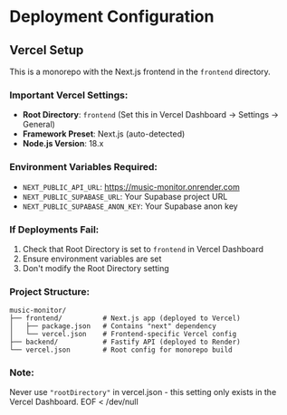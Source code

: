 # Deployment Configuration

## Vercel Setup

This is a monorepo with the Next.js frontend in the `frontend` directory.

### Important Vercel Settings:
- **Root Directory**: `frontend` (Set this in Vercel Dashboard → Settings → General)
- **Framework Preset**: Next.js (auto-detected)
- **Node.js Version**: 18.x

### Environment Variables Required:
- `NEXT_PUBLIC_API_URL`: https://music-monitor.onrender.com
- `NEXT_PUBLIC_SUPABASE_URL`: Your Supabase project URL
- `NEXT_PUBLIC_SUPABASE_ANON_KEY`: Your Supabase anon key

### If Deployments Fail:
1. Check that Root Directory is set to `frontend` in Vercel Dashboard
2. Ensure environment variables are set
3. Don't modify the Root Directory setting

### Project Structure:
```
music-monitor/
├── frontend/          # Next.js app (deployed to Vercel)
│   ├── package.json   # Contains "next" dependency
│   └── vercel.json    # Frontend-specific Vercel config
├── backend/           # Fastify API (deployed to Render)
└── vercel.json        # Root config for monorepo build
```

### Note:
Never use `"rootDirectory"` in vercel.json - this setting only exists in the Vercel Dashboard.
EOF < /dev/null